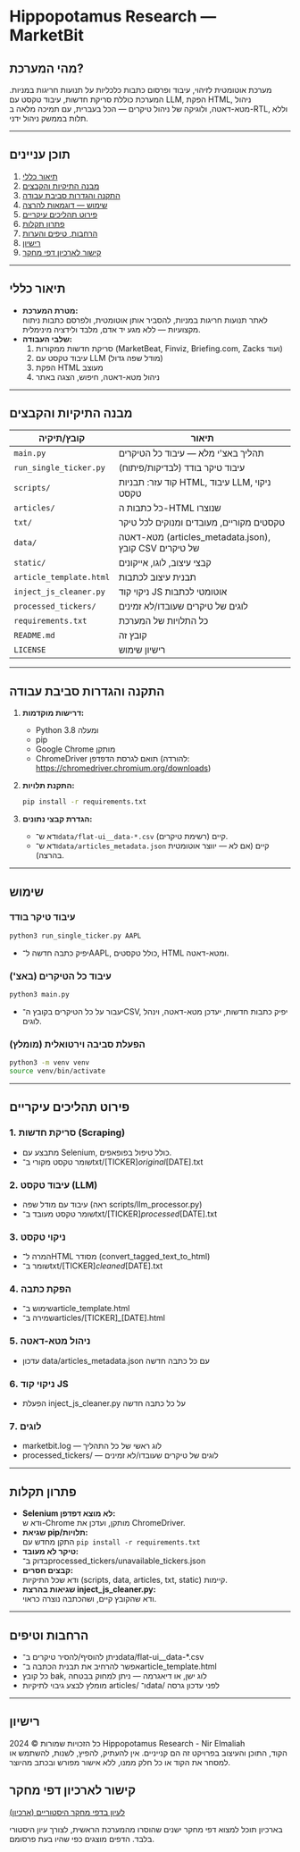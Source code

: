 # Hippopotamus Research — MarketBit

## מהי המערכת?
מערכת אוטומטית לזיהוי, עיבוד ופרסום כתבות כלכליות על תנועות חריגות במניות. המערכת כוללת סריקת חדשות, עיבוד טקסט עם LLM, הפקת HTML, ניהול מטא-דאטה, ולוגיקה של ניהול טיקרים — הכל בעברית, עם תמיכה מלאה ב-RTL, וללא תלות בממשק ניהול ידני.

---

## תוכן עניינים
1. [תיאור כללי](#תיאור-כללי)
2. [מבנה התיקיות והקבצים](#מבנה-התיקיות-והקבצים)
3. [התקנה והגדרות סביבת עבודה](#התקנה-והגדרות-סביבת-עבודה)
4. [שימוש — דוגמאות להרצה](#שימוש)
5. [פירוט תהליכים עיקריים](#פירוט-תהליכים-עיקריים)
6. [פתרון תקלות](#פתרון-תקלות)
7. [הרחבות, טיפים והערות](#הרחבות-וטיפים)
8. [רישיון](#רישיון)
9. [קישור לארכיון דפי מחקר](#קישור-לארכיון-דפי-מחקר)

---

## תיאור כללי

- **מטרת המערכת:**  
  לאתר תנועות חריגות במניות, להסביר אותן אוטומטית, ולפרסם כתבות ניתוח מקצועיות — ללא מגע יד אדם, מלבד ולידציה מינימלית.
- **שלבי העבודה:**  
  1. סריקת חדשות ממקורות (MarketBeat, Finviz, Briefing.com, Zacks ועוד)
  2. עיבוד טקסט עם LLM (מודל שפה גדול)
  3. הפקת HTML מעוצב
  4. ניהול מטא-דאטה, חיפוש, הצגה באתר

---

## מבנה התיקיות והקבצים

| קובץ/תיקיה                | תיאור |
|---------------------------|-------|
| `main.py`                 | תהליך באצ'י מלא — עיבוד כל הטיקרים |
| `run_single_ticker.py`    | עיבוד טיקר בודד (לבדיקות/פיתוח) |
| `scripts/`                | קוד עזר: תבניות HTML, עיבוד LLM, ניקוי טקסט |
| `articles/`               | כל כתבות ה-HTML שנוצרו |
| `txt/`                    | טקסטים מקוריים, מעובדים ומנוקים לכל טיקר |
| `data/`                   | מטא-דאטה (articles_metadata.json), קובץ CSV של טיקרים |
| `static/`                 | קבצי עיצוב, לוגו, אייקונים |
| `article_template.html`    | תבנית עיצוב לכתבות |
| `inject_js_cleaner.py`    | ניקוי קוד JS אוטומטי לכתבות |
| `processed_tickers/`      | לוגים של טיקרים שעובדו/לא זמינים |
| `requirements.txt`        | כל התלויות של המערכת |
| `README.md`               | קובץ זה |
| `LICENSE`                 | רישיון שימוש |

---

## התקנה והגדרות סביבת עבודה

1. **דרישות מוקדמות:**
   - Python 3.8 ומעלה
   - pip
   - Google Chrome מותקן
   - ChromeDriver תואם לגרסת הדפדפן (להורדה: https://chromedriver.chromium.org/downloads)

2. **התקנת תלויות:**
   ```bash
   pip install -r requirements.txt
   ```

3. **הגדרת קבצי נתונים:**
   - ודא ש־`data/flat-ui__data-*.csv` קיים (רשימת טיקרים).
   - ודא ש־`data/articles_metadata.json` קיים (אם לא — יווצר אוטומטית בהרצה).

---

## שימוש

### עיבוד טיקר בודד
```bash
python3 run_single_ticker.py AAPL
```
- יפיק כתבה חדשה ל־AAPL, כולל טקסטים, HTML ומטא-דאטה.

### עיבוד כל הטיקרים (באצ')
```bash
python3 main.py
```
- יעבור על כל הטיקרים בקובץ ה־CSV, יפיק כתבות חדשות, יעדכן מטא-דאטה, וינהל לוגים.

### הפעלת סביבה וירטואלית (מומלץ)
```bash
python3 -m venv venv
source venv/bin/activate
```

---

## פירוט תהליכים עיקריים

### 1. סריקת חדשות (Scraping)
- מתבצע עם Selenium, כולל טיפול בפופאפים.
- שומר טקסט מקורי ב־txt/[TICKER]_original_[DATE].txt

### 2. עיבוד טקסט (LLM)
- עיבוד עם מודל שפה (ראה scripts/llm_processor.py)
- שומר טקסט מעובד ב־txt/[TICKER]_processed_[DATE].txt

### 3. ניקוי טקסט
- המרה ל־HTML מסודר (convert_tagged_text_to_html)
- שומר ב־txt/[TICKER]_cleaned_[DATE].txt

### 4. הפקת כתבה
- שימוש ב־article_template.html
- שמירה ב־articles/[TICKER]_[DATE].html

### 5. ניהול מטא-דאטה
- עדכון data/articles_metadata.json עם כל כתבה חדשה

### 6. ניקוי קוד JS
- הפעלת inject_js_cleaner.py על כל כתבה חדשה

### 7. לוגים
- marketbit.log — לוג ראשי של כל התהליך
- processed_tickers/ — לוגים של טיקרים שעובדו/לא זמינים

---

## פתרון תקלות

- **Selenium לא מוצא דפדפן:**  
  ודא ש-Chrome מותקן, ועדכן את ChromeDriver.
- **שגיאת pip/תלויות:**  
  התקן מחדש עם `pip install -r requirements.txt`
- **טיקר לא מעובד:**  
  בדוק ב־processed_tickers/unavailable_tickers.json
- **קבצים חסרים:**  
  ודא שכל התיקיות (scripts, data, articles, txt, static) קיימות.
- **שגיאות בהרצת inject_js_cleaner.py:**  
  ודא שהקובץ קיים, ושהכתבה נוצרה כראוי.

---

## הרחבות וטיפים

- ניתן להוסיף/להסיר טיקרים ב־data/flat-ui__data-*.csv
- אפשר להרחיב את תבנית הכתבה ב־article_template.html
- כל קובץ bak, לוג ישן, או דיאגרמה — ניתן למחוק בבטחה
- מומלץ לבצע גיבוי לתיקיות articles/ ו־data/ לפני עדכון גרסה

---

## רישיון

כל הזכויות שמורות © 2024 Hippopotamus Research - Nir Elmaliah  
הקוד, התוכן והעיצוב בפרויקט זה הם קנייניים. אין להעתיק, להפיץ, לשנות, להשתמש או למסחר את הקוד או כל חלק ממנו, ללא אישור מפורש ובכתב מהיוצר.

## קישור לארכיון דפי מחקר

[לעיון בדפי מחקר היסטוריים (ארכיון)](https://thekinghippopotamus.github.io/marketBit_archives/)

בארכיון תוכל למצוא דפי מחקר ישנים שהוסרו מהמערכת הראשית, לצורך עיון היסטורי בלבד. הדפים מוצגים כפי שהיו בעת פרסומם.



